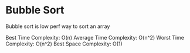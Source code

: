 # Bubble Sort
Bubble sort is low perf way to sort an array

Best Time Complexity: O(n)
Average Time Complexity: O(n^2)
Worst Time Complexity: O(n^2)
Best Space Complexity: O(1)